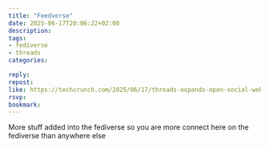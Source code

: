 ```yaml
---
title: "Feedverse"
date: 2025-06-17T20:06:22+02:00
description:
tags:
- fediverse
- threads
categories:

reply:
repost:
like: https://techcrunch.com/2025/06/17/threads-expands-open-social-web-integrations-with-fediverse-feed-user-profile-search/
rsvp:
bookmark:
---
```


More stuff added into the fediverse so you are more connect here on the fediverse than anywhere else
